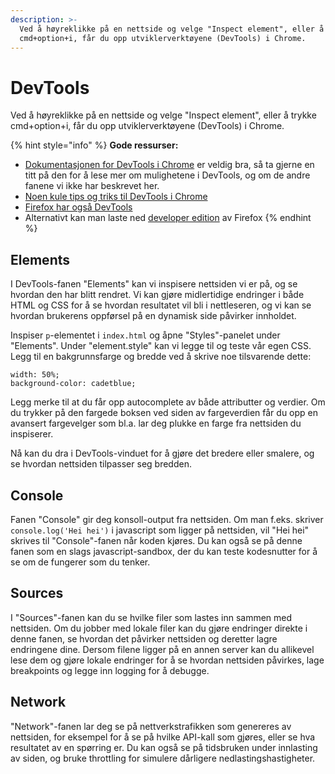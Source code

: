 ```yaml
---
description: >-
  Ved å høyreklikke på en nettside og velge "Inspect element", eller å trykke
  cmd+option+i, får du opp utviklerverktøyene (DevTools) i Chrome.
---
```


# DevTools

Ved å høyreklikke på en nettside og velge "Inspect element", eller å trykke cmd+option+i, får du opp utviklerverktøyene \(DevTools\) i Chrome.

{% hint style="info" %}
**Gode ressurser:**

* [Dokumentasjonen for DevTools i Chrome](https://developers.google.com/web/tools/chrome-devtools/) er veldig bra, så ta gjerne en titt på den for å lese mer om mulighetene i DevTools, og om de andre fanene vi ikke har beskrevet her.
* [Noen kule tips og triks til DevTools i Chrome](https://medium.freecodecamp.org/cool-chrome-devtools-tips-and-tricks-you-wish-you-knew-already-f54f65df88d2?source=linkShare-d0807c085137-1534676644)
* [Firefox har også DevTools](https://developer.mozilla.org/son/docs/Tools)
* Alternativt kan man laste ned [developer edition](https://www.mozilla.org/en-US/firefox/developer/) av Firefox
{% endhint %}

## Elements

I DevTools-fanen "Elements" kan vi inspisere nettsiden vi er på, og se hvordan den har blitt rendret. Vi kan gjøre midlertidige endringer i både HTML og CSS for å se hvordan resultatet vil bli i nettleseren, og vi kan se hvordan brukerens oppførsel på en dynamisk side påvirker innholdet.

Inspiser `p`-elementet i `index.html` og åpne "Styles"-panelet under "Elements". Under "element.style" kan vi legge til og teste vår egen CSS. Legg til en bakgrunnsfarge og bredde ved å skrive noe tilsvarende dette:

```text
width: 50%;
background-color: cadetblue;
```

Legg merke til at du får opp autocomplete av både attributter og verdier. Om du trykker på den fargede boksen ved siden av fargeverdien får du opp en avansert fargevelger som bl.a. lar deg plukke en farge fra nettsiden du inspiserer.

Nå kan du dra i DevTools-vinduet for å gjøre det bredere eller smalere, og se hvordan nettsiden tilpasser seg bredden.

## Console

Fanen "Console" gir deg konsoll-output fra nettsiden. Om man f.eks. skriver `console.log('Hei hei')` i javascript som ligger på nettsiden, vil "Hei hei" skrives til "Console"-fanen når koden kjøres. Du kan også se på denne fanen som en slags javascript-sandbox, der du kan teste kodesnutter for å se om de fungerer som du tenker.

## Sources

I "Sources"-fanen kan du se hvilke filer som lastes inn sammen med nettsiden. Om du jobber med lokale filer kan du gjøre endringer direkte i denne fanen, se hvordan det påvirker nettsiden og deretter lagre endringene dine. Dersom filene ligger på en annen server kan du allikevel lese dem og gjøre lokale endringer for å se hvordan nettsiden påvirkes, lage breakpoints og legge inn logging for å debugge.

## Network

"Network"-fanen lar deg se på nettverkstrafikken som genereres av nettsiden, for eksempel for å se på hvilke API-kall som gjøres, eller se hva resultatet av en spørring er. Du kan også se på tidsbruken under innlasting av siden, og bruke throttling for simulere dårligere nedlastingshastigheter.

